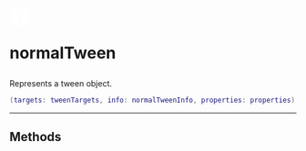 <h1 class="fluid-api-header">
<div class="fluid-header-icon">
<svg xmlns="http://www.w3.org/2000/svg" viewBox="0 0 24 24" width="36" height="36"><path d="M12 1L21.5 6.5V17.5L12 23L2.5 17.5V6.5L12 1ZM6.49896 9.97089L11 12.5768V17.6252H13V12.5768L17.501 9.9709L16.499 8.24005L12 10.8447L7.50104 8.24004L6.49896 9.97089Z" fill="rgba(255,255,255,1)"></path></svg>
</div>

<span class="fluid-header-title">normalTween</span>
</h1>

Represents a tween object.

```lua
(targets: tweenTargets, info: normalTweenInfo, properties: properties) -> normalTween
```

<hr>

## Methods


